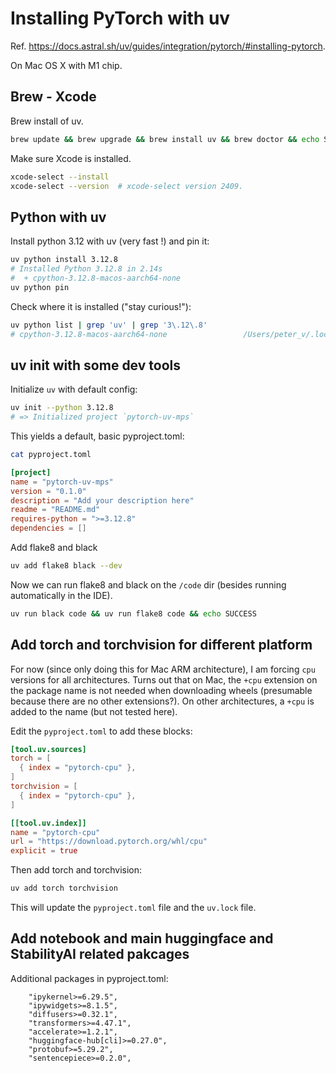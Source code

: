 # Installing PyTorch with uv

Ref. <https://docs.astral.sh/uv/guides/integration/pytorch/#installing-pytorch>.

On Mac OS X with M1 chip.

## Brew - Xcode

Brew install of uv.

```zsh
brew update && brew upgrade && brew install uv && brew doctor && echo SUCCESS
```

Make sure Xcode is installed.

```zsh
xcode-select --install
xcode-select --version  # xcode-select version 2409.
```

## Python with uv

Install python 3.12 with uv (very fast !) and pin it:

```zsh
uv python install 3.12.8
# Installed Python 3.12.8 in 2.14s
#  + cpython-3.12.8-macos-aarch64-none
uv python pin
```

Check where it is installed ("stay curious!"):

```zsh
uv python list | grep 'uv' | grep '3\.12\.8'
# cpython-3.12.8-macos-aarch64-none                 /Users/peter_v/.local/share/uv/python/cpython-3.12.8-macos-aarch64-none/bin/python3.12
```

## uv init with some dev tools

Initialize `uv` with default config:

```zsh
uv init --python 3.12.8
# => Initialized project `pytorch-uv-mps`
```

This yields a default, basic pyproject.toml:

```zsh
cat pyproject.toml
```

```toml
[project]
name = "pytorch-uv-mps"
version = "0.1.0"
description = "Add your description here"
readme = "README.md"
requires-python = ">=3.12.8"
dependencies = []
```

Add flake8 and black

```zsh
uv add flake8 black --dev
```

Now we can run flake8 and black on the `/code` dir
(besides running automatically in the IDE).

```zsh
uv run black code && uv run flake8 code && echo SUCCESS
```

## Add torch and torchvision for different platform

For now (since only doing this for Mac ARM architecture), I am forcing `cpu` versions
for all architectures. Turns out that on Mac, the `+cpu` extension on the package name
is not needed when downloading wheels (presumable because there are no other extensions?).
On other architectures, a `+cpu` is added to the name (but not tested here).

Edit the `pyproject.toml` to add these blocks:

```toml
[tool.uv.sources]
torch = [
  { index = "pytorch-cpu" },
]
torchvision = [
  { index = "pytorch-cpu" },
]

[[tool.uv.index]]
name = "pytorch-cpu"
url = "https://download.pytorch.org/whl/cpu"
explicit = true
```

Then add torch and torchvision:

```zsh
uv add torch torchvision
```

This will update the `pyproject.toml` file and the `uv.lock` file.

## Add notebook and main huggingface and StabilityAI related pakcages

Additional packages in pyproject.toml:
```
    "ipykernel>=6.29.5",
    "ipywidgets>=8.1.5",
    "diffusers>=0.32.1",
    "transformers>=4.47.1",
    "accelerate>=1.2.1",
    "huggingface-hub[cli]>=0.27.0",
    "protobuf>=5.29.2",
    "sentencepiece>=0.2.0",
```
